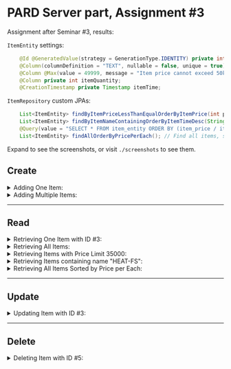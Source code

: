 # PARD Server part, Assignment #3
Assignment after Seminar #3, results:

`ItemEntity` settings:
```java
    @Id @GeneratedValue(strategy = GenerationType.IDENTITY) private int itemId;
    @Column(columnDefinition = "TEXT", nullable = false, unique = true) private String itemName;
    @Column @Max(value = 49999, message = "Item price cannot exceed 50k") private int itemPrice;
    @Column private int itemQuantity;
    @CreationTimestamp private Timestamp itemTime;
```

`ItemRepository` custom JPAs:
```java
    List<ItemEntity> findByItemPriceLessThanEqualOrderByItemPrice(int price); // Find items with price less than or equal to {price}, sorting by item price
    List<ItemEntity> findByItemNameContainingOrderByItemTimeDesc(String targetItemName); // Find items containing certain name, sorting descendingly by creation tiemstamp
    @Query(value = "SELECT * FROM item_entity ORDER BY (item_price / item_quantity)", nativeQuery = true)
    List<ItemEntity> findAllOrderByPricePerEach(); // Find all items, sorting by price per each item price / quantity)
```

Expand to see the screenshots, or visit `./screenshots` to see them.

## Create
<details>
    <summary>Adding One Item:</summary>
    <img src="./screenshots/2023-10-13 23 12 13.png">
</details>

<details>
    <summary>Adding Multiple Items:</summary>
    <img src="./screenshots/2023-10-13 23 12 23.png">
</details>

---

## Read
<details>
    <summary>Retrieving One Item with ID #3:</summary>
    <img src="./screenshots/2023-10-13 23 12 30.png">
</details>

<details>
    <summary>Retrieving All Items:</summary>
    <img src="./screenshots/2023-10-13 23 12 43.png">
</details>

<details>
    <summary>Retrieving Items with Price Limit 35000:</summary>
    <img src="./screenshots/2023-10-13 23 12 52.png">
</details>

<details>
    <summary>Retrieving Items containing name "HEAT-FS":</summary>
    <img src="./screenshots/2023-10-13 23 13 01.png">
</details>

<details>
    <summary>Retrieving All Items Sorted by Price per Each:</summary>
    <img src="./screenshots/2023-10-13 23 13 07.png">
</details>

---


## Update
<details>
    <summary>Updating Item with ID #3:</summary>
    <img src="./screenshots/2023-10-13 23 13 20.png">
</details>

---

## Delete
<details>
    <summary>Deleting Item with ID #5:</summary>
    <img src="./screenshots/2023-10-13 23 13 30.png">
</details>